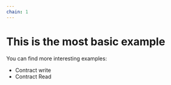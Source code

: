 ```yaml
---
chain: 1
---
```

# This is the most basic example

You can find more interesting examples:
* Contract write
* Contract Read
